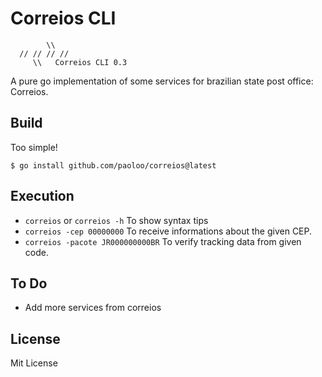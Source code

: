 # Correios CLI
```
        \\
  // // // //
     \\   Correios CLI 0.3
```
A pure go implementation of some services for brazilian state post office: Correios.

## Build

Too simple!
```
$ go install github.com/paoloo/correios@latest
```
## Execution

- `correios`  or `correios -h` To show syntax tips
- `correios -cep 00000000` To receive informations about the given CEP.
- `correios -pacote JR000000000BR` To verify tracking data from given code.

## To Do
- Add more services from correios

## License
Mit License
